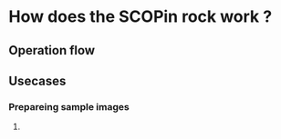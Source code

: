 # How does the SCOPin rock work ?

## Operation flow



## Usecases

### Prepareing sample images

1. 